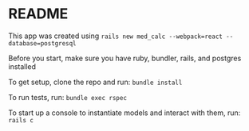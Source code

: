 # README

This app was created using
`rails new med_calc --webpack=react --database=postgresql`

Before you start, make sure you have ruby, bundler, rails, and postgres installed

To get setup, clone the repo and run:
`bundle install`

To run tests, run:
`bundle exec rspec`

To start up a console to instantiate models and interact with them, run:
`rails c`
